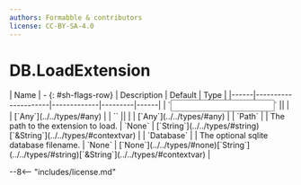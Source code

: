 ```yaml
---
authors: Formabble & contributors
license: CC-BY-SA-4.0
---
```



# DB.LoadExtension

<div class="sh-parameters" markdown="1">
| Name | - {: #sh-flags-row} | Description | Default | Type |
|------|---------------------|-------------|---------|------|
| `<input>` || | | [`Any`](../../types/#any) |
| `<output>` || | | [`Any`](../../types/#any) |
| `Path` |  | The path to the extension to load. | `None` | [`String`](../../types/#string)[`&String`](../../types/#contextvar) |
| `Database` |  | The optional sqlite database filename. | `None` | [`None`](../../types/#none)[`String`](../../types/#string)[`&String`](../../types/#contextvar) |

</div>



--8<-- "includes/license.md"


